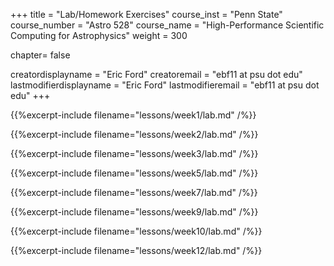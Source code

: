 +++
title = "Lab/Homework Exercises"
course_inst = "Penn State"
course_number = "Astro 528"
course_name = "High-Performance Scientific Computing for Astrophysics"
weight = 300

chapter= false

creatordisplayname = "Eric Ford"
creatoremail = "ebf11 at psu dot edu"
lastmodifierdisplayname = "Eric Ford"
lastmodifieremail = "ebf11 at psu dot edu"
+++

<a id="labs"></a>
{{%excerpt-include filename="lessons/week1/lab.md" /%}}

{{%excerpt-include filename="lessons/week2/lab.md" /%}}

{{%excerpt-include filename="lessons/week3/lab.md" /%}}

{{%excerpt-include filename="lessons/week5/lab.md" /%}}

{{%excerpt-include filename="lessons/week7/lab.md" /%}}

{{%excerpt-include filename="lessons/week9/lab.md" /%}}

{{%excerpt-include filename="lessons/week10/lab.md" /%}}

{{%excerpt-include filename="lessons/week12/lab.md" /%}}

